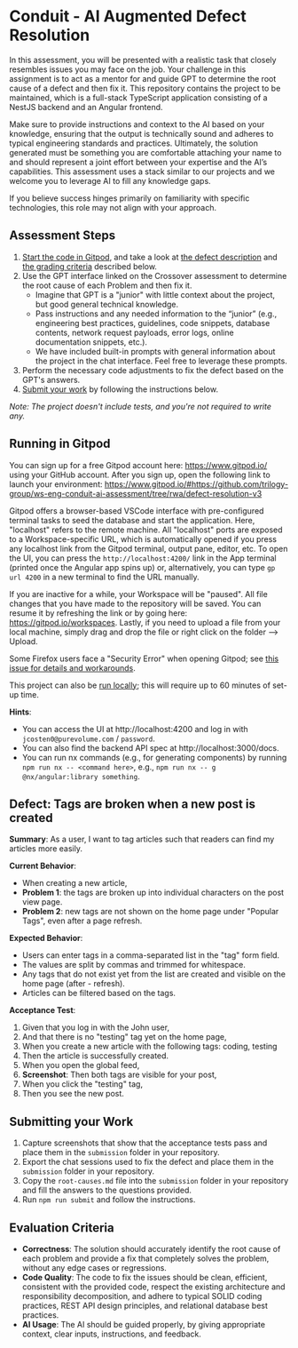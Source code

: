 # Conduit - AI Augmented Defect Resolution

In this assessment, you will be presented with a realistic task that closely resembles issues you may face on the job. Your challenge in this assignment is to act as a mentor for and guide GPT to determine the root cause of a defect and then fix it. This repository contains the project to be maintained, which is a full-stack TypeScript application consisting of a NestJS backend and an Angular frontend.

Make sure to provide instructions and context to the AI based on your knowledge, ensuring that the output is technically sound and adheres to typical engineering standards and practices. Ultimately, the solution generated must be something you are comfortable attaching your name to and should represent a joint effort between your expertise and the AI’s capabilities. This assessment uses a stack similar to our projects and we welcome you to leverage AI to fill any knowledge gaps. 

If you believe success hinges primarily on familiarity with specific technologies, this role may not align with your approach.

## Assessment Steps

1. [Start the code in Gitpod](#running-in-gitpod), and take a look at [the defect description](#defect-tags-are-broken-when-a-new-post-is-created) and [the grading criteria](#evaluation-criteria) described below. 
1. Use the GPT interface linked on the Crossover assessment to determine the root cause of each Problem and then fix it. 
   - Imagine that GPT is a "junior" with little context about the project, but good general technical knowledge. 
   - Pass instructions and any needed information to the “junior” (e.g., engineering best practices, guidelines, code snippets, database contents, network request payloads, error logs, online documentation snippets, etc.). 
   - We have included built-in prompts with general information about the project in the chat interface. Feel free to leverage these prompts.
1. Perform the necessary code adjustments to fix the defect based on the GPT's answers.
1. [Submit your work](#submitting-your-work) by following the instructions below.

*Note: The project doesn't include tests, and you're not required to write any.*

## Running in Gitpod

You can sign up for a free Gitpod account here: https://www.gitpod.io/ using your GitHub account. After you sign up, open the following link to launch your environment: https://www.gitpod.io/#https://github.com/trilogy-group/ws-eng-conduit-ai-assessment/tree/rwa/defect-resolution-v3

Gitpod offers a browser-based VSCode interface with pre-configured terminal tasks to seed the database and start the application. Here, "localhost" refers to the remote machine. All "localhost" ports are exposed to a Workspace-specific URL, which is automatically opened if you press any localhost link from the Gitpod terminal, output pane, editor, etc. To open the UI, you can press the `http://localhost:4200/` link in the App terminal (printed once the Angular app spins up) or, alternatively, you can type `gp url 4200` in a new terminal to find the URL manually.

If you are inactive for a while, your Workspace will be "paused". All file changes that you have made to the repository will be saved. You can resume it by refreshing the link or by going here: https://gitpod.io/workspaces. Lastly, if you need to upload a file from your local machine, simply drag and drop the file or right click on the folder --> Upload.

Some Firefox users face a "Security Error" when opening Gitpod; see [this issue for details and workarounds](https://github.com/gitpod-io/gitpod/issues/9386).

This project can also be [run locally](./LOCAL.md); this will require up to 60 minutes of set-up time.

**Hints**:
- You can access the UI at http://localhost:4200 and log in with `jcosten0@purevolume.com` / `password`.
- You can also find the backend API spec at http://localhost:3000/docs.
- You can run nx commands (e.g., for generating components) by running `npm run nx -- <command here>`, e.g., `npm run nx -- g @nx/angular:library something`.

## Defect: Tags are broken when a new post is created
**Summary**: As a user, I want to tag articles such that readers can find my articles more easily.

**Current Behavior**:
 - When creating a new article,
 - **Problem 1**: the tags are broken up into individual characters on the post view page.
 - **Problem 2**: new tags are not shown on the home page under "Popular Tags", even after a page refresh.

**Expected Behavior**:
 - Users can enter tags in a comma-separated list in the "tag" form field.
 - The values are split by commas and trimmed for whitespace.
 - Any tags that do not exist yet from the list are created and visible on the home page (after  - refresh). 
 - Articles can be filtered based on the tags.

**Acceptance Test**:
1. Given that you log in with the John user,
1. And that there is no "testing" tag yet on the home page,
1. When you create a new article with the following tags: coding, testing
1. Then the article is successfully created.
1. When you open the global feed, 
1. **Screenshot**: Then both tags are visible for your post,
1. When you click the "testing" tag,
1. Then you see the new post.

## Submitting your Work
1. Capture screenshots that show that the acceptance tests pass and place them in the `submission` folder in your repository.
1. Export the chat sessions used to fix the defect and place them in the `submission` folder in your repository.
1. Copy the `root-causes.md` file into the `submission` folder in your repository and fill the answers to the questions provided.
1. Run `npm run submit` and follow the instructions.

## Evaluation Criteria
 - **Correctness**: The solution should accurately identify the root cause of each problem and provide a fix that completely solves the problem, without any edge cases or regressions.
 - **Code Quality**: The code to fix the issues should be clean, efficient, consistent with the provided code, respect the existing architecture and responsibility decomposition, and adhere to typical SOLID coding practices, REST API design principles, and relational database best practices.
 - **AI Usage**: The AI should be guided properly, by giving appropriate context, clear inputs, instructions, and feedback.
